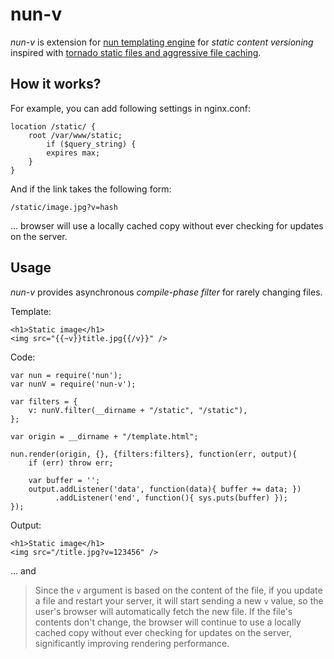 # nun-v

*nun-v* is extension for [nun templating 
engine](http://github.com/akaspin/nun) for *static content versioning* 
inspired with [tornado static files and aggressive file 
caching](http://www.tornadoweb.org/documentation#static-files-and-aggressive-file-caching).

## How it works?

For example, you can add following settings in nginx.conf:

    location /static/ {
        root /var/www/static;
            if ($query_string) {
            expires max;
        }
    }

And if the link takes the following form:

    /static/image.jpg?v=hash
    
... browser will use a locally cached copy without ever checking for updates 
on the server.

## Usage

*nun-v* provides asynchronous *compile-phase filter* for rarely changing 
files.

Template:

    <h1>Static image</h1>
    <img src="{{~v}}title.jpg{{/v}}" />
    
Code:

    var nun = require('nun');
    var nunV = require('nun-v');
    
    var filters = {
        v: nunV.filter(__dirname + "/static", "/static"),
    };

    var origin = __dirname + "/template.html";
    
    nun.render(origin, {}, {filters:filters}, function(err, output){
        if (err) throw err;
        
        var buffer = '';
        output.addListener('data', function(data){ buffer += data; })
              .addListener('end', function(){ sys.puts(buffer) });
    });
    
Output:

    <h1>Static image</h1>
    <img src="/title.jpg?v=123456" />
    
... and 

>Since the `v` argument is based on the content of the file, if you 
update a file and restart your server, it will start sending a new `v` value, 
so the user's browser will automatically fetch the new file. If the file's 
contents don't change, the browser will continue to use a locally cached copy 
without ever checking for updates on the server, significantly improving 
rendering performance.